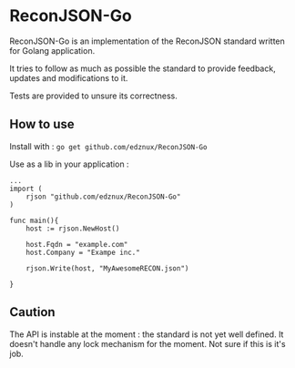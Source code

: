 # ReconJSON-Go

ReconJSON-Go is an implementation of the ReconJSON standard written for Golang application.

It tries to follow as much as possible the standard to provide feedback, updates and modifications to it.

Tests are provided to unsure its correctness.

## How to use

Install with : 
`go get github.com/edznux/ReconJSON-Go`

Use as a lib in your application :
```
...
import (
    rjson "github.com/edznux/ReconJSON-Go"
)

func main(){
    host := rjson.NewHost()
    
    host.Fqdn = "example.com"
    host.Company = "Exampe inc."
    
    rjson.Write(host, "MyAwesomeRECON.json")

}
```

## Caution

The API is instable at the moment : the standard is not yet well defined.
It doesn't handle any lock mechanism for the moment. Not sure if this is it's job.